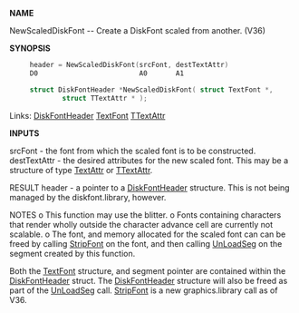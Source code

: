 
**NAME**

NewScaledDiskFont -- Create a DiskFont scaled from another. (V36)

**SYNOPSIS**

```c
     header = NewScaledDiskFont(srcFont, destTextAttr)
     D0                         A0       A1

     struct DiskFontHeader *NewScaledDiskFont( struct TextFont *,
             struct TTextAttr * );

```
Links: [DiskFontHeader](_0102) [TextFont](_00A8) [TTextAttr](_00A8) 

**INPUTS**

srcFont - the font from which the scaled font is to be
constructed.
destTextAttr - the desired attributes for the new scaled
font.  This may be a structure of type [TextAttr](_00A8) or
[TTextAttr](_00A8).

RESULT
header - a pointer to a [DiskFontHeader](_0102) structure.  This is not
being managed by the diskfont.library, however.

NOTES
o   This function may use the blitter.
o   Fonts containing characters that render wholly outside
the character advance cell are currently not scalable.
o   The font, and memory allocated for the scaled font can
can be freed by calling [StripFont](../graphics/StripFont) on the font,
and then calling [UnLoadSeg](../dos/UnLoadSeg) on the segment created
by this function.

Both the [TextFont](_00A8) structure, and segment pointer are contained
within the [DiskFontHeader](_0102) struct.  The [DiskFontHeader](_0102) structure
will also be freed as part of the [UnLoadSeg](../dos/UnLoadSeg) call.
[StripFont](../graphics/StripFont) is a new graphics.library call as of V36.
